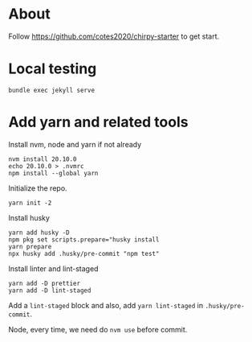 # About

Follow https://github.com/cotes2020/chirpy-starter to get start.

# Local testing

```
bundle exec jekyll serve
```

# Add yarn and related tools

Install nvm, node and yarn if not already

```
nvm install 20.10.0
echo 20.10.0 > .nvmrc
npm install --global yarn
```

Initialize the repo.

```
yarn init -2
```

Install husky

```
yarn add husky -D
npm pkg set scripts.prepare="husky install
yarn prepare
npx husky add .husky/pre-commit "npm test"
```

Install linter and lint-staged

```
yarn add -D prettier
yarn add -D lint-staged
```

Add a `lint-staged` block and also, add `yarn lint-staged` in `.husky/pre-commit`.

Node, every time, we need do `nvm use` before commit.
